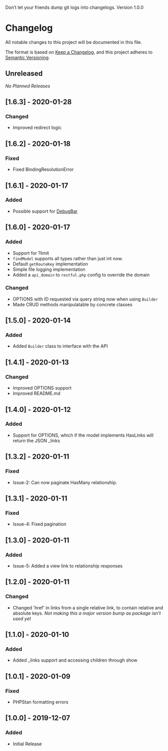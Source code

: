 Don’t let your friends dump git logs into changelogs.
Version 1.0.0
# Changelog
All notable changes to this project will be documented in this file.

The format is based on [Keep a Changelog](https://keepachangelog.com/en/1.0.0/),
and this project adheres to [Semantic Versioning](https://semver.org/spec/v2.0.0.html).

## Unreleased

_No Planned Releases_

## [1.6.3] - 2020-01-28
### Changed
- Improved redirect logic

## [1.6.2] - 2020-01-18
### Fixed
- Fixed BindingResolutionError

## [1.6.1] - 2020-01-17
### Added
- Possible support for [DebugBar](https://github.com/barryvdh/laravel-debugbar)

## [1.6.0] - 2020-01-17
### Added
- Support for ?limit
- `findModel` supports all types rather than just int now.
- Default `getRouteKey` implementation
- Simple file logging implementation
- Added a `api_domain` to `restful.php` config to override the domain

### Changed
- OPTIONS with ID requested via query string now when using `Builder`
- Made CRUD methods manipulatable by concrete classes

## [1.5.0] - 2020-01-14
### Added
- Added `Builder` class to interface with the API

## [1.4.1] - 2020-01-13
### Changed
- Improved OPTIONS support
- Improved README.md

## [1.4.0] - 2020-01-12
### Added
- Support for OPTIONS, which if the model implements HasLinks will return the JSON _links

## [1.3.2] - 2020-01-11
### Fixed
- Issue-2: Can now paginate HasMany relationship.

## [1.3.1] - 2020-01-11
### Fixed
- Issue-4: Fixed pagination

## [1.3.0] - 2020-01-11
### Added
- Issue-5: Added a view link to relationship responses

## [1.2.0] - 2020-01-11
### Changed
- Changed 'href' in links from a single relative link, to contain relative and absolute keys.
_Not making this a major version bump as package isn't used yet_

## [1.1.0] - 2020-01-10
### Added
- Added _links support and accessing children through show

## [1.0.1] - 2020-01-09
### Fixed
- PHPStan formatting errors

## [1.0.0] - 2019-12-07
### Added
- Initial Release
